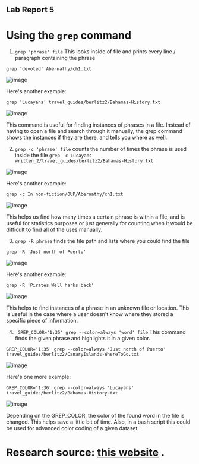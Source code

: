 ## Lab Report 5
# Using the `grep` command

1. `grep 'phrase' file` This looks inside of file and prints every line / paragraph containing the phrase

`grep 'devoted' Abernathy/ch1.txt`

![image](https://user-images.githubusercontent.com/122569112/224841104-10f8b50e-c1fd-4826-b039-6d9ee6cd9685.png)

Here's another example:

`grep 'Lucayans' travel_guides/berlitz2/Bahamas-History.txt`

![image](https://user-images.githubusercontent.com/122569112/224841311-748a42dd-a62c-4b71-b55d-cf95b6d06960.png)

This command is useful for finding instances of phrases in a file. Instead of having to open a file and search through it manually, the grep command
shows the instances if they are there, and tells you where as well.

2. `grep -c 'phrase' file` counts the number of times the phrase is used inside the file
`grep -c Lucayans written_2/travel_guides/berlitz2/Bahamas-History.txt`

![image](https://user-images.githubusercontent.com/122569112/224841968-827028d8-0120-4b17-96eb-b387a7ecd7a8.png)

Here's another example:

`grep -c In non-fiction/OUP/Abernathy/ch1.txt`

![image](https://user-images.githubusercontent.com/122569112/224842117-7b721c52-b5c1-4037-9523-ffb360c07295.png)

This helps us find how many times a certain phrase is within a file, and is useful for statistics purposes or just generally for counting when it would be
difficult to find all of the uses manually.

3. `grep -R phrase` finds the file path and lists where you could find the file 

`grep -R 'Just north of Puerto'`

![image](https://user-images.githubusercontent.com/122569112/224842602-a03f3619-ced0-4ae3-8998-675851d99d41.png)

Here's another example:

`grep -R 'Pirates Well harks back'`

![image](https://user-images.githubusercontent.com/122569112/224842785-c603daf5-57e3-4fc4-a34c-28b312dd16bc.png)

This helps to find instances of a phrase in an unknown file or location. This is useful in the case where a user doesn't know where they stored a specific
piece of information.

4. ` GREP_COLOR='1;35' grep --color=always 'word' file` This command finds the given phrase and highlights it in a given color.

`GREP_COLOR='1;35' grep --color=always 'Just north of Puerto' travel_guides/berlitz2/CanaryIslands-WhereToGo.txt`

![image](https://user-images.githubusercontent.com/122569112/224847149-dde8e579-7061-4a91-bcf1-7c8e3343f16c.png)

Here's one more example:

`GREP_COLOR='1;36' grep --color=always 'Lucayans' travel_guides/berlitz2/Bahamas-History.txt`

![image](https://user-images.githubusercontent.com/122569112/224847795-df85e498-f742-49aa-8499-53f06461dfb0.png)


Depending on the GREP_COLOR, the color of the found word in the file is changed. This helps save a little bit of time. Also, in a bash script this could be
used for advanced color coding of a given dataset.

# Research source: [this website](https://www.cyberciti.biz/faq/howto-use-grep-command-in-linux-unix/) .
